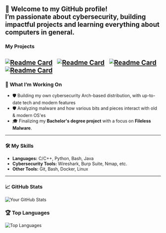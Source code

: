 🌟 **Welcome to my GitHub profile!**  
I’m passionate about cybersecurity, building impactful projects and learning everything about computers in general. </br>
---
### **My Projects**
[![Readme Card](https://github-readme-stats.vercel.app/api/pin/?username=pwnish3r&repo=SecuArch&bg_color=0d1116&title_color=ce09ec&text_color=a4aacb&icon_color=007ec6)](https://github.com/pwnish3r/SecuArch) &nbsp; [![Readme Card](https://github-readme-stats.vercel.app/api/pin/?username=pwnish3r&repo=malware-analysis&bg_color=0d1116&title_color=ce09ec&text_color=a4aacb&icon_color=007ec6)](https://github.com/pwnish3r/malware-analysis) &nbsp; [![Readme Card](https://github-readme-stats.vercel.app/api/pin/?username=pwnish3r&repo=cybersec-cherry&bg_color=0d1116&title_color=ce09ec&text_color=a4aacb&icon_color=007ec6)](https://github.com/pwnish3r/cybersec-cherry) &nbsp; [![Readme Card](https://github-readme-stats.vercel.app/api/pin/?username=pwnish3r&repo=honeypot&bg_color=0d1116&title_color=ce09ec&text_color=a4aacb&icon_color=007ec6)](https://github.com/pwnish3r/honeypot)
---

### 🔧 **What I’m Working On**
- 🛡️ Building my own cybersecurity Arch-based distribution, with up-to-date tech and modern features
- 🛡️ Analyzing malware and how various bits and pieces interact with old & modern OS'es
- 🎓 Finalizing my **Bachelor's degree project** with a focus on **Fileless Malware**.

---

### 🛠️ **My Skills**
- **Languages:** C/C++, Python, Bash, Java
- **Cybersecurity Tools:** Wireshark, Burp Suite, Nmap, etc.
- **Other Tools:** Git, Bash, Docker, Linux

---
### 📈 **GitHub Stats**
![Your GitHub Stats](https://github-readme-stats.vercel.app/api?username=pwnish3r&show_icons=true&theme=radical)

### 🏆 **Top Languages**
![Top Languages](https://github-readme-stats.vercel.app/api/top-langs/?username=pwnish3r&layout=compact&theme=radical)
